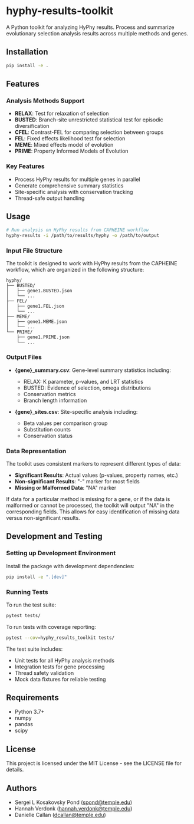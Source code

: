 # hyphy-results-toolkit
A Python toolkit for analyzing HyPhy results. Process and summarize evolutionary selection analysis results across multiple methods and genes.

## Installation

```bash
pip install -e .
```

## Features

### Analysis Methods Support
- **RELAX**: Test for relaxation of selection
- **BUSTED**: Branch-site unrestricted statistical test for episodic diversification
- **CFEL**: Contrast-FEL for comparing selection between groups
- **FEL**: Fixed effects likelihood test for selection
- **MEME**: Mixed effects model of evolution
- **PRIME**: Property Informed Models of Evolution

### Key Features
- Process HyPhy results for multiple genes in parallel
- Generate comprehensive summary statistics
- Site-specific analysis with conservation tracking
- Thread-safe output handling

## Usage

```bash
# Run analysis on HyPhy results from CAPHEINE workflow
hyphy-results -i /path/to/results/hyphy -o /path/to/output
```

### Input File Structure

The toolkit is designed to work with HyPhy results from the CAPHEINE workflow, which are organized in the following structure:

```
hyphy/
├── BUSTED/
│   ├── gene1.BUSTED.json
│   └── ...
├── FEL/
│   ├── gene1.FEL.json
│   └── ...
├── MEME/
│   ├── gene1.MEME.json
│   └── ...
└── PRIME/
    ├── gene1.PRIME.json
    └── ...
```

### Output Files
- **{gene}_summary.csv**: Gene-level summary statistics including:
  - RELAX: K parameter, p-values, and LRT statistics
  - BUSTED: Evidence of selection, omega distributions
  - Conservation metrics
  - Branch length information

- **{gene}_sites.csv**: Site-specific analysis including:
  - Beta values per comparison group
  - Substitution counts
  - Conservation status

### Data Representation

The toolkit uses consistent markers to represent different types of data:

- **Significant Results**: Actual values (p-values, property names, etc.)
- **Non-significant Results**: "-" marker for most fields
- **Missing or Malformed Data**: "NA" marker

If data for a particular method is missing for a gene, or if the data is malformed or cannot be processed, the toolkit will output "NA" in the corresponding fields. This allows for easy identification of missing data versus non-significant results.

## Development and Testing

### Setting up Development Environment

Install the package with development dependencies:

```bash
pip install -e ".[dev]"
```

### Running Tests

To run the test suite:

```bash
pytest tests/
```

To run tests with coverage reporting:

```bash
pytest --cov=hyphy_results_toolkit tests/
```

The test suite includes:
- Unit tests for all HyPhy analysis methods
- Integration tests for gene processing
- Thread safety validation
- Mock data fixtures for reliable testing

## Requirements

- Python 3.7+
- numpy
- pandas
- scipy

## License

This project is licensed under the MIT License - see the LICENSE file for details.

## Authors

- Sergei L Kosakovsky Pond (spond@temple.edu)
- Hannah Verdonk (hannah.verdonk@temple.edu)
- Danielle Callan (dcallan@temple.edu)
